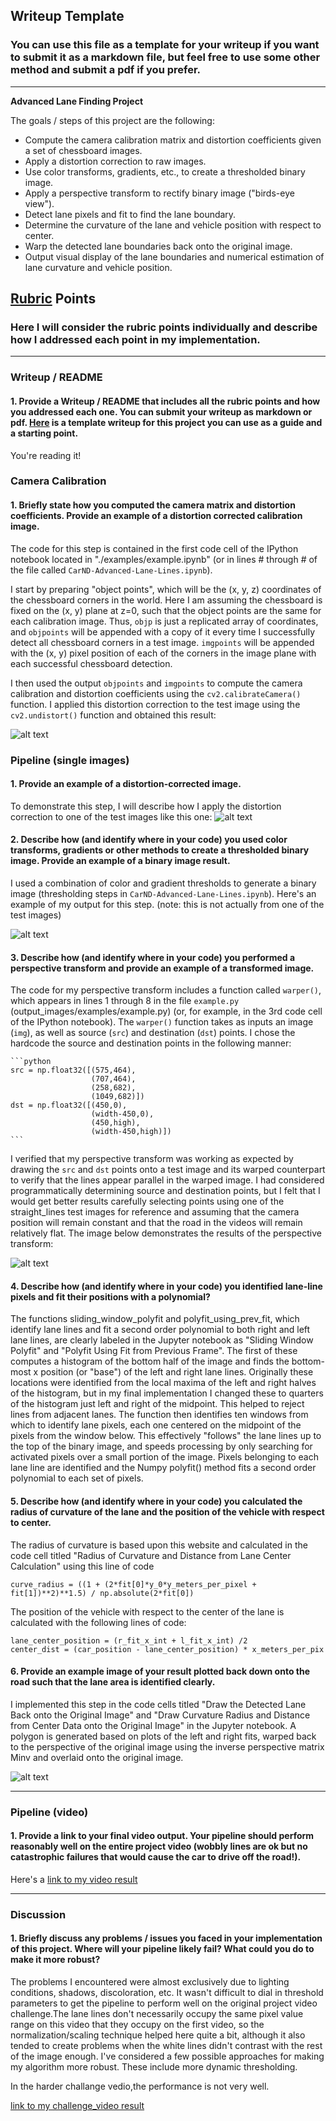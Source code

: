 ## Writeup Template

### You can use this file as a template for your writeup if you want to submit it as a markdown file, but feel free to use some other method and submit a pdf if you prefer.

---

**Advanced Lane Finding Project**

The goals / steps of this project are the following:

* Compute the camera calibration matrix and distortion coefficients given a set of chessboard images.
* Apply a distortion correction to raw images.
* Use color transforms, gradients, etc., to create a thresholded binary image.
* Apply a perspective transform to rectify binary image ("birds-eye view").
* Detect lane pixels and fit to find the lane boundary.
* Determine the curvature of the lane and vehicle position with respect to center.
* Warp the detected lane boundaries back onto the original image.
* Output visual display of the lane boundaries and numerical estimation of lane curvature and vehicle position.

[//]: # (Image References)

[image1]: ./examples/undistort_output.png "Undistorted"
[image2]: ./test_images/test1.jpg "Road Transformed"
[image3]: ./examples/out1.jpg
[image4]: ./examples/warped_straight_lines.jpg "Warp Example"
[image5]: ./examples/color_fit_lines.jpg "Fit Visual"
[image6]: ./examples/example_output.jpg "Output"
[video1]: ./project_video_output.mp4 "Video"

## [Rubric](https://review.udacity.com/#!/rubrics/571/view) Points

### Here I will consider the rubric points individually and describe how I addressed each point in my implementation.  

---

### Writeup / README

#### 1. Provide a Writeup / README that includes all the rubric points and how you addressed each one.  You can submit your writeup as markdown or pdf.  [Here](https://github.com/udacity/CarND-Advanced-Lane-Lines/blob/master/writeup_template.md) is a template writeup for this project you can use as a guide and a starting point.  

You're reading it!

### Camera Calibration

#### 1. Briefly state how you computed the camera matrix and distortion coefficients. Provide an example of a distortion corrected calibration image.

The code for this step is contained in the first code cell of the IPython notebook located in "./examples/example.ipynb" (or in lines # through # of the file called `CarND-Advanced-Lane-Lines.ipynb`).  

I start by preparing "object points", which will be the (x, y, z) coordinates of the chessboard corners in the world. Here I am assuming the chessboard is fixed on the (x, y) plane at z=0, such that the object points are the same for each calibration image.  Thus, `objp` is just a replicated array of coordinates, and `objpoints` will be appended with a copy of it every time I successfully detect all chessboard corners in a test image.  `imgpoints` will be appended with the (x, y) pixel position of each of the corners in the image plane with each successful chessboard detection.  

I then used the output `objpoints` and `imgpoints` to compute the camera calibration and distortion coefficients using the `cv2.calibrateCamera()` function.  I applied this distortion correction to the test image using the `cv2.undistort()` function and obtained this result: 

![alt text][image1]

### Pipeline (single images)

#### 1. Provide an example of a distortion-corrected image.

To demonstrate this step, I will describe how I apply the distortion correction to one of the test images like this one:
![alt text][image2]

#### 2. Describe how (and identify where in your code) you used color transforms, gradients or other methods to create a thresholded binary image.  Provide an example of a binary image result.

I used a combination of color and gradient thresholds to generate a binary image (thresholding steps in `CarND-Advanced-Lane-Lines.ipynb`).  Here's an example of my output for this step.  (note: this is not actually from one of the test images)

![alt text][image3]

#### 3. Describe how (and identify where in your code) you performed a perspective transform and provide an example of a transformed image.

The code for my perspective transform includes a function called `warper()`, which appears in lines 1 through 8 in the file `example.py` (output_images/examples/example.py) (or, for example, in the 3rd code cell of the IPython notebook).  The `warper()` function takes as inputs an image (`img`), as well as source (`src`) and destination (`dst`) points.  I chose the hardcode the source and destination points in the following manner:

    ```python
    src = np.float32([(575,464),
                      (707,464), 
                      (258,682), 
                      (1049,682)])
    dst = np.float32([(450,0),
                      (width-450,0),
                      (450,high),
                      (width-450,high)])
    ```


I verified that my perspective transform was working as expected by drawing the `src` and `dst` points onto a test image and its warped counterpart to verify that the lines appear parallel in the warped image.
I had considered programmatically determining source and destination points, but I felt that I would get better results carefully selecting points using one of the straight_lines test images for reference and assuming that the camera position will remain constant and that the road in the videos will remain relatively flat. The image below demonstrates the results of the perspective transform:

![alt text][image4]

#### 4. Describe how (and identify where in your code) you identified lane-line pixels and fit their positions with a polynomial?

The functions sliding_window_polyfit and polyfit_using_prev_fit, which identify lane lines and fit a second order polynomial to both right and left lane lines, are clearly labeled in the Jupyter notebook as "Sliding Window Polyfit" and "Polyfit Using Fit from Previous Frame". The first of these computes a histogram of the bottom half of the image and finds the bottom-most x position (or "base") of the left and right lane lines. Originally these locations were identified from the local maxima of the left and right halves of the histogram, but in my final implementation I changed these to quarters of the histogram just left and right of the midpoint. This helped to reject lines from adjacent lanes. The function then identifies ten windows from which to identify lane pixels, each one centered on the midpoint of the pixels from the window below. This effectively "follows" the lane lines up to the top of the binary image, and speeds processing by only searching for activated pixels over a small portion of the image. Pixels belonging to each lane line are identified and the Numpy polyfit() method fits a second order polynomial to each set of pixels.

#### 5. Describe how (and identify where in your code) you calculated the radius of curvature of the lane and the position of the vehicle with respect to center.

The radius of curvature is based upon this website and calculated in the code cell titled "Radius of Curvature and Distance from Lane Center Calculation" using this line of code
```
curve_radius = ((1 + (2*fit[0]*y_0*y_meters_per_pixel + fit[1])**2)**1.5) / np.absolute(2*fit[0])
```
The position of the vehicle with respect to the center of the lane is calculated with the following lines of code:
```
lane_center_position = (r_fit_x_int + l_fit_x_int) /2
center_dist = (car_position - lane_center_position) * x_meters_per_pix
```

#### 6. Provide an example image of your result plotted back down onto the road such that the lane area is identified clearly.

I implemented this step in the code cells titled "Draw the Detected Lane Back onto the Original Image" and "Draw Curvature Radius and Distance from Center Data onto the Original Image" in the Jupyter notebook. A polygon is generated based on plots of the left and right fits, warped back to the perspective of the original image using the inverse perspective matrix Minv and overlaid onto the original image. 

![alt text][image6]

---

### Pipeline (video)

#### 1. Provide a link to your final video output.  Your pipeline should perform reasonably well on the entire project video (wobbly lines are ok but no catastrophic failures that would cause the car to drive off the road!).

Here's a [link to my video result](./project_video_output.mp4)

---

### Discussion

#### 1. Briefly discuss any problems / issues you faced in your implementation of this project.  Where will your pipeline likely fail?  What could you do to make it more robust?

The problems I encountered were almost exclusively due to lighting conditions, shadows, discoloration, etc. It wasn't difficult to dial in threshold parameters to get the pipeline to perform well on the original project video challenge.The lane lines don't necessarily occupy the same pixel value range on this video that they occupy on the first video, so the normalization/scaling technique helped here quite a bit, although it also tended to create problems when the white lines didn't contrast with the rest of the image enough. 
I've considered a few possible approaches for making my algorithm more robust. These include more dynamic thresholding.

In the harder challange vedio,the performance is not very well.

[link to my challenge_video result](./challenge_video_output.mp4)